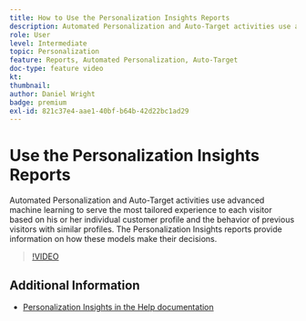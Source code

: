 ```yaml
---
title: How to Use the Personalization Insights Reports
description: Automated Personalization and Auto-Target activities use advanced machine learning to serve the most tailored experience to each visitor based on his or her individual customer profile and the behavior of previous visitors with similar profiles. The Personalization Insights reports provide information on how these models make their decisions.
role: User
level: Intermediate
topic: Personalization
feature: Reports, Automated Personalization, Auto-Target
doc-type: feature video
kt:
thumbnail:
author: Daniel Wright
badge: premium
exl-id: 821c37e4-aae1-40bf-b64b-42d22bc1ad29
---
```

# Use the Personalization Insights Reports

Automated Personalization and Auto-Target activities use advanced machine learning to serve the most tailored experience to each visitor based on his or her individual customer profile and the behavior of previous visitors with similar profiles. The Personalization Insights reports provide information on how these models make their decisions.

>[!VIDEO](https://video.tv.adobe.com/v/25601/?quality=12)

## Additional Information

* [Personalization Insights in the Help documentation](https://docs.adobe.com/content/help/en/target/using/reports/insights/personalization-insights-reports.html)
